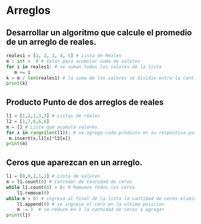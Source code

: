 # Arreglos 
## Desarrollar un algoritmo que calcule el promedio de un arreglo de reales.
```python
reales1 = [1, 2, 3, 4, 5] # Lista de Reales
m : int =  0 # Valor para acumular suma de valores
for i in reales1: # se suman todos los valores de la lista
   m += i 
k = m / len(reales1) # la suma de los valores se dividie entre la cantidad de valores de la lista
print(k)
```
## Producto Punto de dos arreglos de reales
```python
l1 = [1,2,2,3,3] # Listas de reales
l2 = [1,7,6,6,6]
m = [] # Lista que acumula valores
for x in range(len(l1)): # se agrega cada producto en su respectiva posición
 m.insert(x,l1[x]*l2[x])
print(m)
```
## Ceros que aparezcan en un arreglo.
```python
l1 = [0,0,1,1,2] # Lista de valores
m = l1.count(0) # Contador de Cantidad de ceros
while l1.count(0) > 0: # Remueve todos los ceros
    l1.remove(0)
while m > 0: # ingresa al final de la lista la cantidad de ceros eliminados
    l1.append(0) # se ingresa el cero en la ultima posicion
    m -= 1  # se reduce en 1 la cantidad de ceros a agregar
print(l1)
```
